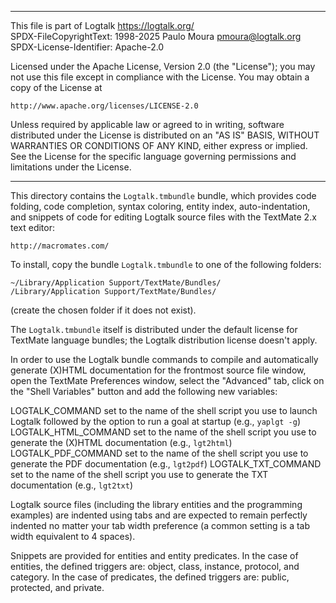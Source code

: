 ________________________________________________________________________

This file is part of Logtalk <https://logtalk.org/>  
SPDX-FileCopyrightText: 1998-2025 Paulo Moura <pmoura@logtalk.org>  
SPDX-License-Identifier: Apache-2.0

Licensed under the Apache License, Version 2.0 (the "License");
you may not use this file except in compliance with the License.
You may obtain a copy of the License at

    http://www.apache.org/licenses/LICENSE-2.0

Unless required by applicable law or agreed to in writing, software
distributed under the License is distributed on an "AS IS" BASIS,
WITHOUT WARRANTIES OR CONDITIONS OF ANY KIND, either express or implied.
See the License for the specific language governing permissions and
limitations under the License.
________________________________________________________________________


This directory contains the `Logtalk.tmbundle` bundle, which provides code 
folding, code completion, syntax coloring, entity index, auto-indentation, 
and snippets of code for editing Logtalk source files with the TextMate 2.x 
text editor: 

	http://macromates.com/

To install, copy the bundle `Logtalk.tmbundle` to one of the following 
folders:

	~/Library/Application Support/TextMate/Bundles/
	/Library/Application Support/TextMate/Bundles/

(create the chosen folder if it does not exist).

The `Logtalk.tmbundle` itself is distributed under the default license for
TextMate language bundles; the Logtalk distribution license doesn't apply.

In order to use the Logtalk bundle commands to compile and automatically 
generate (X)HTML documentation for the frontmost source file window, open 
the TextMate Preferences window, select the "Advanced" tab, click on the 
"Shell Variables" button and add the following new variables:

LOGTALK_COMMAND
	set to the name of the shell script you use to launch Logtalk 
	followed by the option to run a goal at startup (e.g., `yaplgt -g`)
LOGTALK_HTML_COMMAND
	set to the name of the shell script you use to generate the (X)HTML 
	documentation (e.g., `lgt2html`)
LOGTALK_PDF_COMMAND
	set to the name of the shell script you use to generate the PDF 
	documentation (e.g., `lgt2pdf`)
LOGTALK_TXT_COMMAND
	set to the name of the shell script you use to generate the TXT 
	documentation (e.g., `lgt2txt`)

Logtalk source files (including the library entities and the programming
examples) are indented using tabs and are expected to remain perfectly 
indented no matter your tab width preference (a common setting is a tab
width equivalent to 4 spaces).

Snippets are provided for entities and entity predicates. In the case of
entities, the defined triggers are: object, class, instance, protocol, and
category. In the case of predicates, the defined triggers are: public,
protected, and private.

